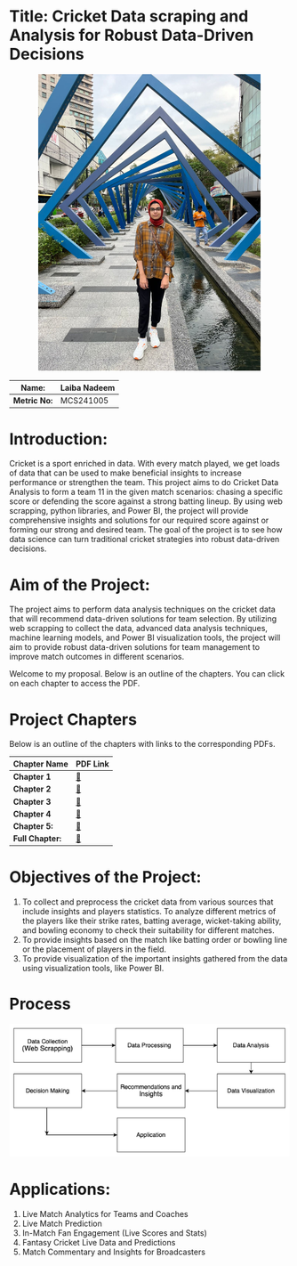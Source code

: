 # Title: Cricket Data scraping and Analysis for Robust Data-Driven Decisions

<div align="center">
  <img src="WhatsApp Image 2024-12-15 at 14.15.10.jpeg" alt="Alt text" width="400"/>
</div>

<div align="center">

| **Name:**                   | Laiba Nadeem  |
|-----------------------------|---------------|
| **Metric No:**              | MCS241005     |

</div>



# Introduction:
Cricket is a sport enriched in data. With every match played, we get loads of data that can be used to make beneficial insights to increase performance or strengthen the team. This project aims to do Cricket Data Analysis to form a team 11 in the given match scenarios: chasing a specific score or defending the score against a strong batting lineup.
By using web scrapping, python libraries, and Power BI, the project will provide comprehensive insights and solutions for our required score against or forming our strong and desired team. The goal of the project is to see how data science can turn traditional cricket strategies into robust data-driven decisions.

# Aim of the Project:
The project aims to perform data analysis techniques on the cricket data that will recommend data-driven solutions for team selection. By utilizing web scrapping to collect the data, advanced data analysis techniques, machine learning models, and Power BI visualization tools, the project will aim to provide robust data-driven solutions for team management to improve match outcomes in different scenarios.

Welcome to my proposal. Below is an outline of the chapters. You can click on each chapter to access the PDF.

# Project Chapters

Below is an outline of the chapters with links to the corresponding PDFs.

| Chapter Name               | PDF Link                                      |
|----------------------------|-----------------------------------------------|
| **Chapter 1** | [📄](Chapter%201/LaibaNadeem_Chapter1.pdf) |
| **Chapter 2** | [📄](Chapter%202/Chapter2_LaibaNadeem_MCS241005.pdf) |
| **Chapter 3**  | [📄](Chapter%203/Chapter3_LaibaNadeem.pdf) |
| **Chapter 4** | [📄](Chapter%204/Chapter4_LaibaNadeem.pdf) |
| **Chapter 5:**  | [📄](Chapter%205/Chapter5_LaibaNadeem.pdf) |
| **Full Chapter:** |[📄](Ful%Chapters/LaibaNadeem_AllChapters.pdf) 

# Objectives of the Project:
1. To collect and preprocess the cricket data from various sources that include insights and players statistics. To analyze different metrics of the players like their strike rates, batting average, wicket-taking ability, and bowling economy to check their suitability for different matches.
2. To provide insights based on the match like batting order or bowling line or the placement of players in the field.
3. To provide visualization of the important insights gathered from the data using visualization tools, like Power BI.

# Process
![Alt text](diafinal.png)

# Applications:
<ol>
<li>Live Match Analytics for Teams and Coaches</li>
<li>Live Match Prediction</li>
<li>In-Match Fan Engagement (Live Scores and Stats)</li>
<li>Fantasy Cricket Live Data and Predictions</li>
<li>Match Commentary and Insights for Broadcasters</li>
</ol>
